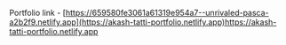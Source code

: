 Portfolio link - [https://659580fe3061a61319e954a7--unrivaled-pasca-a2b2f9.netlify.app](https://akash-tatti-portfolio.netlify.app)https://akash-tatti-portfolio.netlify.app
